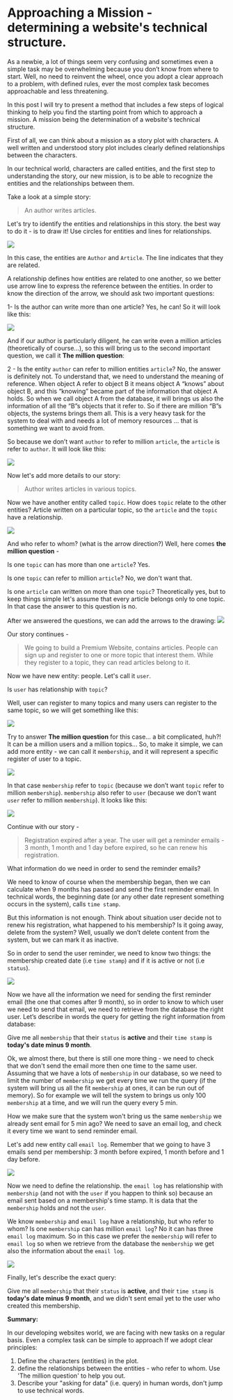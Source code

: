 # Approaching a Mission - determining a website's technical structure. 

As a newbie, a lot of things seem very confusing and sometimes even a simple task may be overwhelming because you don’t know from where to start. Well, no need to reinvent the wheel, once you adopt a clear approach to a problem, with defined rules, ever the most complex task becomes approachable and less threatening.

In this post I will try to present a method that includes a few steps of logical thinking to help you find the starting point from which to approach a mission. A mission being the determination of a website's technical structure.

First of all, we can think about a mission as a story plot with characters. A well written and understood story plot includes clearly defined relationships between the characters.

In our technical world, characters are called entities, and the first step to understanding the story, our new mission, is to be able to recognize the entities and the relationships between them.

Take a look at a simple story: 


> An author writes articles.


Let's try to identify the entities and relationships in this story. the best way to do it - is to draw it! Use circles for entities and lines for relationships.

![](111.jpg)

In this case, the entities are ```Author``` and ```Article```.  The line indicates that they are related.

A relationship defines how entities are related to one another, so we better use arrow line to express the reference between the entities. In order to know the direction of the arrow, we should ask two important questions:

1- Is the author can write more than one article?
Yes, he can! So it will look like this:

![](2.jpg)

And if our author is particularly diligent, he can write even a million articles (theoretically of course…), so this will bring us to the second important question, we call it **The million question**: 

2 - Is the entity ```author``` can refer to million entities ```article```?
No, the answer is definitely not. To understand that, we need to understand the meaning of reference. When object A refer to object B it means object A “knows” about object B, and this “knowing” became part of the information that object A holds.  So when we call object A from the database, it will brings us also the information of all the “B”s objects that it refer to. So if there are million “B”s objects, the systems brings them all. This is a very heavy task for the system to deal with and needs a lot of memory resources … that is something we want to avoid from. 

So because we don’t want ```author``` to refer to million ```article```, the ```article``` is refer to ```author```. 
It will look like this:

![](3.jpg)


Now let's add more details to our story:


> Author writes articles in various topics.


Now we have another entity called ```topic```. How does ```topic``` relate to the other entities?
Article written on a particular topic, so the ```article``` and the ```topic``` have a relationship.

![](4.jpg)


And who refer to whom? (what is the arrow direction?)
Well, here comes **the million question** - 

Is one ```topic``` can has more than one ```article```? Yes.

Is one ```topic``` can refer to million ```article```? No, we don't want that.

Is one ```article``` can written on more than one ```topic```? Theoretically yes, but to keep things simple let's assume that every article belongs only to one topic. In that case the answer to this question is no.


After we answered the questions, we can add the arrows to the drawing: 
![](5a.jpg)


Our story continues - 


> We going to build a Premium Website, contains articles. People can sign up and register to one or more topic that interest them. While they register to a topic, they can read articles belong to it.


Now we have new entity: people.  Let's call it ```user```.

Is ```user``` has relationship with ```topic```?

Well, user can register to many topics and many users can register to the same topic, so we will get something like this:

![](6.jpg)


Try to answer **The million question** for this case… a bit complicated, huh?! It can be a million users and a million topics...
So, to make it simple, we can add more entity - we can call it ```membership```, and it will represent a specific register of user to a topic.

![](7.jpg)

In that case ```membership``` refer to ```topic``` (because we don’t want ```topic``` refer to million ```membership```). ```membership``` also refer to ```user``` (because we don’t want ```user``` refer to million ```membership```). It looks like this:

![](88.jpg)



Continue with our story - 


> Registration expired after a year. The user will get a reminder emails - 3 month, 1 month and 1 day before expired, so he can renew his registration.
 

What information do we need in order to send the reminder emails?

We need to know of course when the membership began, then we can calculate when 9 months has passed and send the first reminder email. In technical words, the beginning date (or any other date represent something occurs in the system), calls ```time stamp```.

But this information is not enough. Think about situation user decide not to renew his registration, what happened to his membership? Is it going away, delete from the system? Well, usually we don’t delete content from the system, but we can mark it as inactive.

So in order to send the user reminder, we need to know two things:  the membership created date (i.e ```time stamp```) and if it is active or not (i.e ```status```).

![](9.jpg)

Now we have all the information we need for sending the first reminder email (the one that comes after 9 month), so in order to know to which user we need to send that email, we need to retrieve from the database the right user. 
Let’s describe in words the query for getting the right information from database:


Give me all ```membership``` that their ```status``` is **active** and their ```time stamp``` is **today's date minus 9 month**.


Ok, we almost there, but there is still one more thing - we need to check that we don't send the email more then one time to the same user. Assuming that we have a lots of ```membership``` in our database, so we need to limit the number of ```membership``` we get every time we run the query (if the system will bring us all the fit ```membership``` at ones, it can be run out of memory). So for example we will tell the system to brings us only 100 ```membership``` at a time, and we will run the query every 5 min. 

How we make sure that the system won't bring us the same ```membership``` we already sent email for 5 min ago?
We need to save an email log, and check it every time we want to send reminder email.

Let's add new entity call ```email log```.
Remember that we going to have 3 emails send per membership: 3 month before expired, 1 month before and 1 day before.

![](10.jpg)

Now we need to define the relationship. the ```email log``` has relationship with ```membership``` (and not with the ```user``` if you happen to think so) because an email sent based on a membership's time stamp. It is data that the ```membership``` holds and not the ```user```.

We know ```membership``` and ```email log``` have a relationship, but who refer to whom?
Is one ```membership``` can has million ```email log```? No it can has three ```email log``` maximum. So in this case we prefer the ```membership``` will refer to ```email log``` so when we retrieve from the database the ```membership``` we get also the information about the ```email log```.


![](11.jpg)


Finally, let's describe the exact query:


Give me all ```membership``` that their ```status``` is **active**, and their ```time stamp``` is **today's date minus 9 month**, and we didn't sent email yet to the user who created this membership.




**Summary:**

In our developing websites world, we are facing with new tasks on a regular basis. Even a complex task can be simple to approach If we adopt clear principles:
1. Define the characters (entities) in the plot.
2. define the relationships between the entities - who refer to whom. Use 'The million question' to help you out.
3. Describe your "asking for data" (i.e. query) in human words, don't jump to use technical words.





